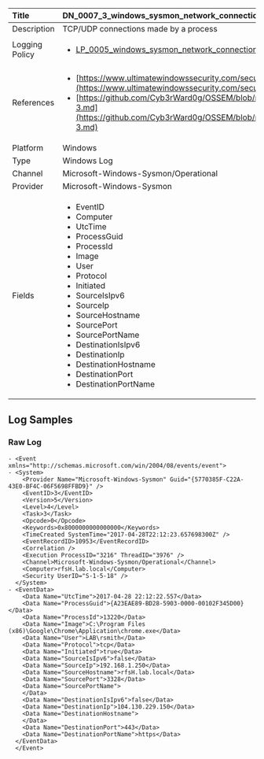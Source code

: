 | Title          | DN_0007_3_windows_sysmon_network_connection                                                                                                      |
|:---------------|:-----------------------------------------------------------------------------------------------------------------|
| Description    | TCP/UDP connections made by a process                                                                                                |
| Logging Policy | <ul><li>[LP_0005_windows_sysmon_network_connection](../Logging_Policies/LP_0005_windows_sysmon_network_connection.md)</li></ul> |
| References     | <ul><li>[https://www.ultimatewindowssecurity.com/securitylog/encyclopedia/event.aspx?eventid=90003](https://www.ultimatewindowssecurity.com/securitylog/encyclopedia/event.aspx?eventid=90003)</li><li>[https://github.com/Cyb3rWard0g/OSSEM/blob/master/data_dictionaries/windows/sysmon/event-3.md](https://github.com/Cyb3rWard0g/OSSEM/blob/master/data_dictionaries/windows/sysmon/event-3.md)</li></ul>                                  |
| Platform       | Windows    																																															  |
| Type           | Windows Log        																																															  |
| Channel        | Microsoft-Windows-Sysmon/Operational     																																															  |
| Provider       | Microsoft-Windows-Sysmon    																																															  |
| Fields         | <ul><li>EventID</li><li>Computer</li><li>UtcTime</li><li>ProcessGuid</li><li>ProcessId</li><li>Image</li><li>User</li><li>Protocol</li><li>Initiated</li><li>SourceIsIpv6</li><li>SourceIp</li><li>SourceHostname</li><li>SourcePort</li><li>SourcePortName</li><li>DestinationIsIpv6</li><li>DestinationIp</li><li>DestinationHostname</li><li>DestinationPort</li><li>DestinationPortName</li></ul>                                               |


## Log Samples

### Raw Log

```
- <Event xmlns="http://schemas.microsoft.com/win/2004/08/events/event">
- <System>
    <Provider Name="Microsoft-Windows-Sysmon" Guid="{5770385F-C22A-43E0-BF4C-06F5698FFBD9}" />
    <EventID>3</EventID>
    <Version>5</Version>
    <Level>4</Level>
    <Task>3</Task>
    <Opcode>0</Opcode>
    <Keywords>0x8000000000000000</Keywords>
    <TimeCreated SystemTime="2017-04-28T22:12:23.657698300Z" />
    <EventRecordID>10953</EventRecordID>
    <Correlation />
    <Execution ProcessID="3216" ThreadID="3976" />
    <Channel>Microsoft-Windows-Sysmon/Operational</Channel>
    <Computer>rfsH.lab.local</Computer>
    <Security UserID="S-1-5-18" />
  </System>
- <EventData>
    <Data Name="UtcTime">2017-04-28 22:12:22.557</Data>
    <Data Name="ProcessGuid">{A23EAE89-BD28-5903-0000-00102F345D00}</Data>
    <Data Name="ProcessId">13220</Data>
    <Data Name="Image">C:\Program Files (x86)\Google\Chrome\Application\chrome.exe</Data>
    <Data Name="User">LAB\rsmith</Data>
    <Data Name="Protocol">tcp</Data>
    <Data Name="Initiated">true</Data>
    <Data Name="SourceIsIpv6">false</Data>
    <Data Name="SourceIp">192.168.1.250</Data>
    <Data Name="SourceHostname">rfsH.lab.local</Data>
    <Data Name="SourcePort">3328</Data>
    <Data Name="SourcePortName">
    </Data>
    <Data Name="DestinationIsIpv6">false</Data>
    <Data Name="DestinationIp">104.130.229.150</Data>
    <Data Name="DestinationHostname">
    </Data>
    <Data Name="DestinationPort">443</Data>
    <Data Name="DestinationPortName">https</Data>
  </EventData>
  </Event>

```




